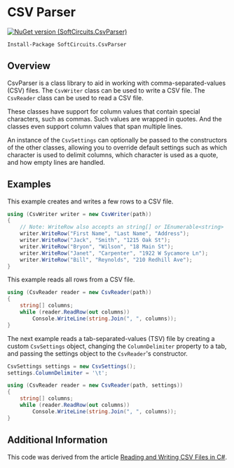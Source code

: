 # CSV Parser

[![NuGet version (SoftCircuits.CsvParser)](https://img.shields.io/nuget/v/SoftCircuits.CsvParser.svg?style=flat-square)](https://www.nuget.org/packages/SoftCircuits.CsvParser/)

```
Install-Package SoftCircuits.CsvParser
```

## Overview

CsvParser is a class library to aid in working with comma-separated-values (CSV) files. The `CsvWriter` class can be used to write a CSV file. The `CsvReader` class can be used to read a CSV file.

These classes have support for column values that contain special characters, such as commas. Such values are wrapped in quotes. And the classes even support column values that span multiple lines.

An instance of the `CsvSettings` can optionally be passed to the constructors of the other classes, allowing you to override default settings such as which character is used to delimit columns, which character is used as a quote, and how empty lines are handled.

## Examples

This example creates and writes a few rows to a CSV file.

```cs
using (CsvWriter writer = new CsvWriter(path))
{
    // Note: WriteRow also accepts an string[] or IEnumerable<string>
    writer.WriteRow("First Name", "Last Name", "Address");
    writer.WriteRow("Jack", "Smith", "1215 Oak St");
    writer.WriteRow("Bryon", "Wilson", "18 Main St");
    writer.WriteRow("Janet", "Carpenter", "1922 W Sycamore Ln");
    writer.WriteRow("Bill", "Reynolds", "210 Redhill Ave");
}
```

This example reads all rows from a CSV file.

```cs
using (CsvReader reader = new CsvReader(path))
{
    string[] columns;
    while (reader.ReadRow(out columns))
        Console.WriteLine(string.Join(", ", columns));
}
```

The next example reads a tab-separated-values (TSV) file by creating a custom `CsvSettings` object, changing the `ColumnDelimiter` property to a tab, and passing the settings object to the `CsvReader`'s constructor.

```cs
CsvSettings settings = new CsvSettings();
settings.ColumnDelimiter = '\t';

using (CsvReader reader = new CsvReader(path, settings))
{
    string[] columns;
    while (reader.ReadRow(out columns))
        Console.WriteLine(string.Join(", ", columns));
}
```

## Additional Information

This code was derived from the article [Reading and Writing CSV Files in C#](http://www.blackbeltcoder.com/Articles/files/reading-and-writing-csv-files-in-c).
